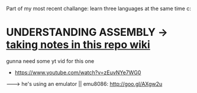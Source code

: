 Part of my most recent challange: learn three languages at the same time c:

  
# UNDERSTANDING ASSEMBLY -> [taking notes in this repo wiki](https://github.com/RuiFilipeCampos/assembly_cosine/wiki)

gunna need some yt vid for this one

- https://www.youtube.com/watch?v=zEuvNYe7WG0

---> he's using an emulator || emu8086: http://goo.gl/AXgw2u




